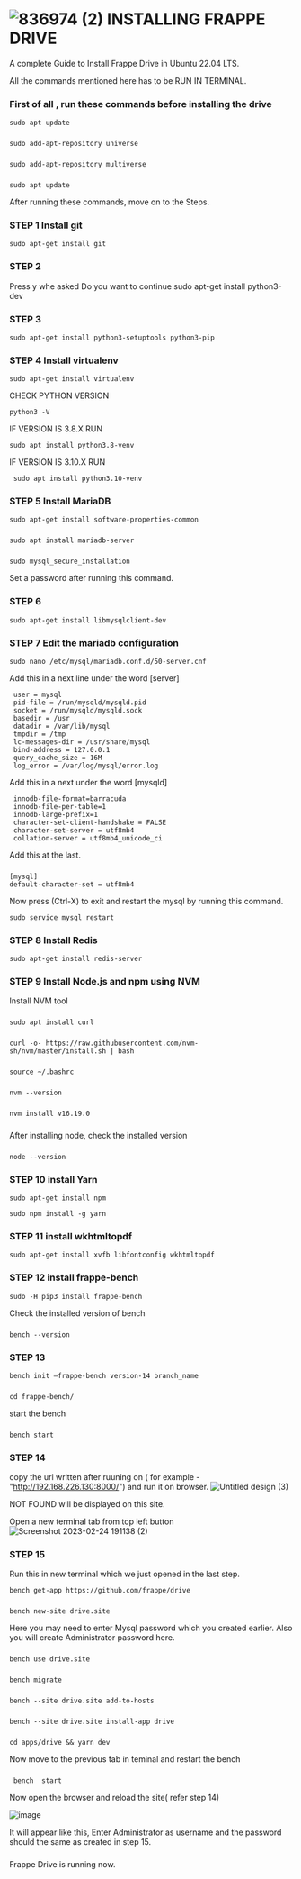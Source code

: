 #  ![836974 (2)](https://user-images.githubusercontent.com/103517339/221184251-18f51e1c-c91d-4d6c-b58a-ca7848d10252.jpg) INSTALLING FRAPPE DRIVE

A complete Guide to Install Frappe Drive in Ubuntu 22.04 LTS.

All the commands mentioned here has to be RUN IN TERMINAL.

### First of all , run these commands before installing the drive
    sudo apt update
###     
    sudo add-apt-repository universe
###
    sudo add-apt-repository multiverse
###
    sudo apt update
After running these commands, move on to the Steps.

### STEP 1 Install git
    sudo apt-get install git

### STEP 2
  Press y whe asked Do you want to continue
    sudo apt-get install python3-dev

### STEP 3

    sudo apt-get install python3-setuptools python3-pip

### STEP 4 Install virtualenv
    
    sudo apt-get install virtualenv
    
  CHECK PYTHON VERSION 
  
    python3 -V
  
  IF VERSION IS 3.8.X RUN
  
    sudo apt install python3.8-venv

  IF VERSION IS 3.10.X RUN
  
     sudo apt install python3.10-venv

### STEP 5 Install MariaDB

    sudo apt-get install software-properties-common
### 
    sudo apt install mariadb-server
### 
    sudo mysql_secure_installation
   Set a password after running this command.
    
    
### STEP 6

    sudo apt-get install libmysqlclient-dev

### STEP 7 Edit the mariadb configuration

    sudo nano /etc/mysql/mariadb.conf.d/50-server.cnf



  Add this in a next line under the word [server]
     
     user = mysql
     pid-file = /run/mysqld/mysqld.pid
     socket = /run/mysqld/mysqld.sock
     basedir = /usr
     datadir = /var/lib/mysql
     tmpdir = /tmp
     lc-messages-dir = /usr/share/mysql
     bind-address = 127.0.0.1
     query_cache_size = 16M
     log_error = /var/log/mysql/error.log
    
  Add this in a next under the word [mysqld]
    
    
     innodb-file-format=barracuda
     innodb-file-per-table=1
     innodb-large-prefix=1
     character-set-client-handshake = FALSE
     character-set-server = utf8mb4
     collation-server = utf8mb4_unicode_ci      
     
   Add this at the last.
###
    [mysql]
    default-character-set = utf8mb4

Now press (Ctrl-X) to exit and restart the mysql by running this command.

    sudo service mysql restart

### STEP 8 Install Redis
    
    sudo apt-get install redis-server

### STEP 9 Install Node.js and npm using NVM
  Install NVM tool
###
    sudo apt install curl 
###
    curl -o- https://raw.githubusercontent.com/nvm-sh/nvm/master/install.sh | bash
###
    source ~/.bashrc
### 
    nvm --version
    
###
    nvm install v16.19.0
###
   After installing node, check the installed version
###
    node --version

### STEP 10  install Yarn

    sudo apt-get install npm

    sudo npm install -g yarn

### STEP 11 install wkhtmltopdf

    sudo apt-get install xvfb libfontconfig wkhtmltopdf
    

### STEP 12 install frappe-bench

    sudo -H pip3 install frappe-bench

Check the installed version of bench
 ### 
    bench --version
    
### STEP 13 

    bench init —frappe-bench version-14 branch_name
###
    cd frappe-bench/

  start the bench
###
    bench start
     
### STEP 14 

copy the url written after ruuning on ( for example - "http://192.168.226.130:8000/") and run it on browser.
![Untitled design (3)](https://user-images.githubusercontent.com/103517339/221194437-3376dd92-f45a-4b78-9221-a0e1a7f3e43f.png)

NOT FOUND will be displayed on this site.


Open a new terminal tab from top left button  ![Screenshot 2023-02-24 191138 (2)](https://user-images.githubusercontent.com/103517339/221193423-4cc90626-65db-49b6-a35c-5f4d27d55178.jpg)

### STEP 15
Run this in new terminal which we just opened in the last step.

    bench get-app https://github.com/frappe/drive
    
###
    bench new-site drive.site
    
  Here you may need to enter Mysql password which you created earlier.
  Also you will create Administrator password here.
###
    bench use drive.site
###
    bench migrate
###
    bench --site drive.site add-to-hosts
###
    bench --site drive.site install-app drive
###
    cd apps/drive && yarn dev

    
 Now move to the previous tab in teminal and restart the bench 
 ###
     bench  start
     
 Now open the browser and reload the site( refer step 14)
 
 ![image](https://user-images.githubusercontent.com/103517339/221199355-bcece20d-65dc-4914-892d-e9f7d210b3c1.png)
 
 It will appear like this, Enter Administrator as username and the password should the same as created in step 15.
 ###
   Frappe Drive is running now.


    

    
